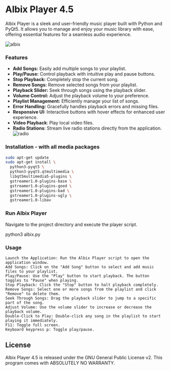 # Albix Player 4.5

Albix Player is a sleek and user-friendly music player built with Python and PyQt5. It allows you to manage and enjoy your music library with ease, offering essential features for a seamless audio experience.

![albix](https://github.com/user-attachments/assets/22a2ae24-1626-4b78-9125-490f25664030)

### Features

- **Add Songs:** Easily add multiple songs to your playlist.
- **Play/Pause:** Control playback with intuitive play and pause buttons.
- **Stop Playback:** Completely stop the current song.
- **Remove Songs:** Remove selected songs from your playlist.
- **Playback Slider:** Seek through songs using the playback slider.
- **Volume Control:** Adjust the playback volume to your preference.
- **Playlist Management:** Efficiently manage your list of songs.
- **Error Handling:** Gracefully handles playback errors and missing files.
- **Responsive UI:** Interactive buttons with hover effects for enhanced user experience.
- **Video Playback**: Play local video files.
- **Radio Stations**: Stream live radio stations directly from the application.
![radio](https://github.com/user-attachments/assets/34b5aa4a-0288-4f7a-8a69-9f649ba454e1)


### Installation - with all media packages
```bash
sudo apt-get update
sudo apt-get install \
  python3-pyqt5 \
  python3-pyqt5.qtmultimedia \
  libqt5multimedia5-plugins \
  gstreamer1.0-plugins-base \
  gstreamer1.0-plugins-good \
  gstreamer1.0-plugins-bad \
  gstreamer1.0-plugins-ugly \
  gstreamer1.0-libav

```

### Run Albix Player

Navigate to the project directory and execute the player script.

python3 albix.py

### Usage

    Launch the Application: Run the Albix Player script to open the application window.
    Add Songs: Click on the "Add Song" button to select and add music files to your playlist.
    Play/Pause: Use the "Play" button to start playback. The button toggles to "Pause" when playing.
    Stop Playback: Click the "Stop" button to halt playback completely.
    Remove Songs: Select one or more songs from the playlist and click "Remove" to delete them.
    Seek Through Songs: Drag the playback slider to jump to a specific part of the song.
    Adjust Volume: Use the volume slider to increase or decrease the playback volume.
    Double-Click to Play: Double-click any song in the playlist to start playing it immediately.
    F11: Toggle full screen.
    Keyboard keypress p: Toggle play/pause.


## License

Albix Player 4.5 is released under the GNU General Public License v2. This program comes with ABSOLUTELY NO WARRANTY.
